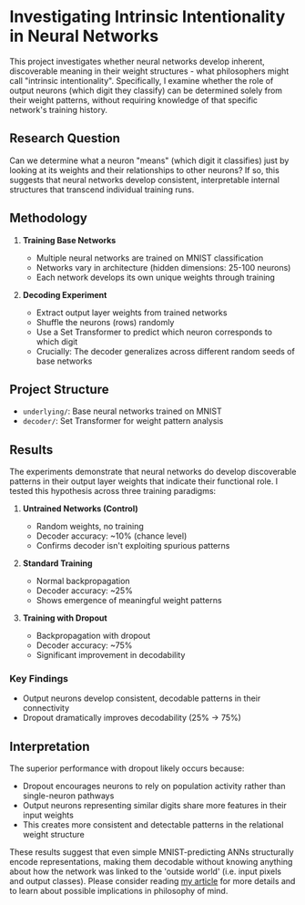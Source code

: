 # Investigating Intrinsic Intentionality in Neural Networks

This project investigates whether neural networks develop inherent, discoverable meaning in their weight structures - what philosophers might call "intrinsic intentionality". Specifically, I examine whether the role of output neurons (which digit they classify) can be determined solely from their weight patterns, without requiring knowledge of that specific network's training history.

## Research Question

Can we determine what a neuron "means" (which digit it classifies) just by looking at its weights and their relationships to other neurons? If so, this suggests that neural networks develop consistent, interpretable internal structures that transcend individual training runs.

## Methodology

1. **Training Base Networks**
   - Multiple neural networks are trained on MNIST classification
   - Networks vary in architecture (hidden dimensions: 25-100 neurons)
   - Each network develops its own unique weights through training

2. **Decoding Experiment**
   - Extract output layer weights from trained networks
   - Shuffle the neurons (rows) randomly
   - Use a Set Transformer to predict which neuron corresponds to which digit
   - Crucially: The decoder generalizes across different random seeds of base networks

## Project Structure

- `underlying/`: Base neural networks trained on MNIST
- `decoder/`: Set Transformer for weight pattern analysis

## Results

The experiments demonstrate that neural networks do develop discoverable patterns in their output layer weights that indicate their functional role. I tested this hypothesis across three training paradigms:

1. **Untrained Networks (Control)**
   - Random weights, no training
   - Decoder accuracy: ~10% (chance level)
   - Confirms decoder isn't exploiting spurious patterns

2. **Standard Training**
   - Normal backpropagation
   - Decoder accuracy: ~25%
   - Shows emergence of meaningful weight patterns

3. **Training with Dropout**
   - Backpropagation with dropout
   - Decoder accuracy: ~75%
   - Significant improvement in decodability

### Key Findings

- Output neurons develop consistent, decodable patterns in their connectivity
- Dropout dramatically improves decodability (25% → 75%)

## Interpretation

The superior performance with dropout likely occurs because:
- Dropout encourages neurons to rely on population activity rather than single-neuron pathways
- Output neurons representing similar digits share more features in their input weights
- This creates more consistent and detectable patterns in the relational weight structure

These results suggest that even simple MNIST-predicting ANNs structurally encode representations, making them decodable without knowing anything about how the network was linked to the 'outside world' (i.e. input pixels and output classes). Please consider reading [my article](https://pennfranc.github.io/consciousness/) for more details and to learn about possible implications in philosophy of mind.
